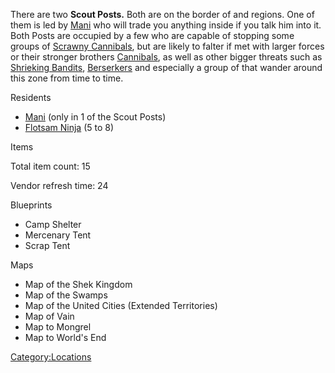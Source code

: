 There are two **Scout Posts.** Both are on the border of [](Hidden_Forest.md) and [](Cannibal_Plains.md) regions. One of them is led by
[Mani](Mani.md "wikilink") who will trade you anything inside if you talk
him into it. Both Posts are occupied by a few [](Flotsam_Ninja.md) who are capable of stopping some
groups of [Scrawny Cannibals](Scrawny_Cannibal.md "wikilink"), but are
likely to falter if met with larger forces or their stronger brothers
[Cannibals](Cannibal.md "wikilink"), as well as other bigger threats such
as [Shrieking Bandits](Shrieking_Bandits.md "wikilink"),
[Berserkers](03%20-%20Projects%20&%20Wikis/Kenshi/Kenshi%20Wiki/Kenshi%20Wiki%20Template/Berserkers.md "wikilink") and especially a group of [](Beak_Thing.md) that wander around this zone from time to
time.

Residents

- [Mani](Mani.md "wikilink") (only in 1 of the Scout Posts)
- [Flotsam Ninja](Flotsam_Ninja.md "wikilink") (5 to 8)

Items

Total item count: 15

Vendor refresh time: 24

Blueprints

- Camp Shelter
- Mercenary Tent
- Scrap Tent

Maps

- Map of the Shek Kingdom
- Map of the Swamps
- Map of the United Cities (Extended Territories)
- Map of Vain
- Map to Mongrel
- Map to World's End

[Category:Locations](Category:Locations "wikilink")